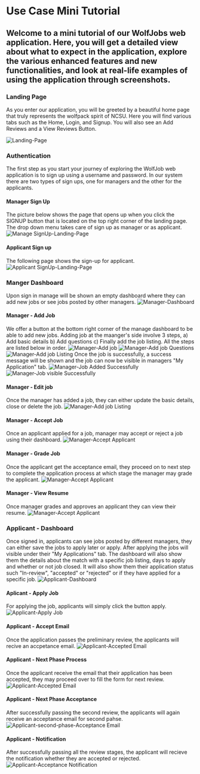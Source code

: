 # Use Case Mini Tutorial 

## Welcome to a mini tutorial of our WolfJobs web application. Here, you will get a detailed view about what to expect in the application, explore the various enhanced features and new functionalities, and look at real-life examples of using the application through screenshots. 

### Landing Page
As you enter our application, you will be greeted by a beautiful home page that truly represents the wolfpack spirit of NCSU. Here you will find various tabs such as the Home, Login, and Signup. You will also see an Add Reviews and a View Reviews Button. 

![Landing-Page](ProjectDocs/images/landing.png)

### Authentication 
The first step as you start your journey of exploring the WolfJob web application is to sign up using a username and password. In our system there are two types of sign ups, one for managers and the other for the applicants. 

#### Manager Sign Up
The picture below shows the page that opens up when you click the SIGNUP button that is located on the top right corner of the landing page. The drop down menu takes care of sign up as manager or as applicant. 
![Manage SignUp-Landing-Page](/ProjectDocs/images/manager-signin.png)

#### Applicant Sign up
The following page shows the sign-up for applicant. 
![Applicant SignUp-Landing-Page](/ProjectDocs/images/applicant-signin.png)

### Manger Dashboard 
Upon sign in manage will be shown an empty dashboard where they can add new jobs or see jobs posted by other managers. 
![Manager-Dashboard](/ProjectDocs/images/manager-empty-dashboard.png)

#### Manager - Add Job 
We offer a button at the bottom right corner of the manage dashboard to be able to add new jobs. Adding job at the maanger's side involve 3 steps, a) Add basic details b) Add questions c) Finally add the job listing. All the steps are listed below in order. 
![Manager-Add job](/ProjectDocs/images/manager-add-job.png)
![Manager-Add job Questions](/ProjectDocs/images/manager-add-questions.png)
![Manager-Add job Listing](/ProjectDocs/images/manager-add-Listing.png)
Once the job is successfully, a success message will be shown and the job can now be visible in managers "My Application" tab. 
![Manager-Job Added Successfully](/ProjectDocs/images/manager-job-create.png)
![Manager-Job visible Successfully](/ProjectDocs/images/manager-job-added-dashboard.png)

#### Manager - Edit job 
Once the manager has added a job, they can either update the basic details, close or delete the job. 
![Manager-Add job Listing](/ProjectDocs/images/manager-edit-job.png)

#### Manager - Accept Job 
Once an applicant applied for a job, manager may accept or reject a job using their dashboard. 
![Manager-Accept Applicant](/ProjectDocs/images/manager-aceept.png)

#### Manager - Grade Job 
Once the applicant get the acceptance email, they proceed on to next step to complete the application process at which stage the manager may grade the applicant. 
![Manager-Accept Applicant](/ProjectDocs/images/manager-grade.png)

#### Manager - View Resume 
Once manager grades and approves an applicant they can view their resume. 
![Manager-Accept Applicant](/ProjectDocs/images/manager-view-resume.png)

### Applicant - Dashboard 
Once signed in, applicants can see jobs posted by different managers, they can either save the jobs to apply later or apply. After applying the jobs will visible under their "My Applications" tab. The dashboard will also show them the details about the match with a specific job listing, days to apply and whether or not job closed. It will also show them their application status such "In-review", "accepted" or "rejected" or if they have applied for a specific job. 
![Applicant-Dashboard](/ProjectDocs/images/applicant-dashboard.png)

#### Aplicant - Apply Job 
For applying the job, applicants will simply click the button apply. 
![Applicant-Apply Job](/ProjectDocs/images/applicant-apply-job.png)

#### Applicant - Accept Email 
Once the application passes the preliminary review, the applicants will recive an accpetance email. 
![Applicant-Accepted Email](/ProjectDocs/images/applicant-accepted-email.png)

#### Applicant - Next Phase Process
Once the applicant receive the email that their application has been accepted, they may proceed over to fill the form for next review. 
![Applicant-Accepted Email](/ProjectDocs/images/applicant-next-form-fill.png)

#### Applicant - Next Phase Acceptance 
After successfully passing the second review, the applicants will again receive an acceptance email for second pahse. 
![Applicant-second-phase-Acceptance Email](/ProjectDocs/images/applicant-next-stage-email.png)

#### Applicant - Notification 
After successfully passing all the review stages, the applicant will recieve the notification whether they are accepted or rejected. 
![Applicant-Acceptance Notification](/ProjectDocs/images/applicant-notification.png)